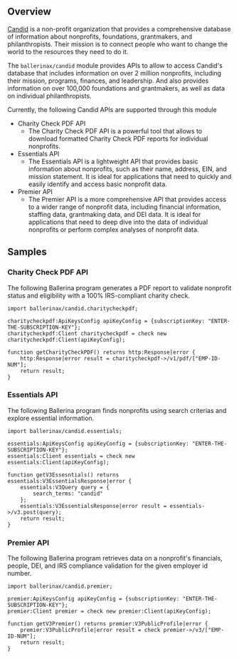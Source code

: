 ## Overview

[Candid](https://candid.org/) is a non-profit organization that provides a comprehensive database of information about nonprofits, foundations, grantmakers, and philanthropists. Their mission is to connect people who want to change the world to the resources they need to do it.

The `ballerinax/candid` module provides APIs to allow to access Candid's database that includes information on over 2 million nonprofits, including their mission, programs, finances, and leadership. And also provides information on over 100,000 foundations and grantmakers, as well as data on individual philanthropists.

Currently, the following Candid APIs are supported through this module

- Charity Check PDF API
  - The Charity Check PDF API is a powerful tool that allows to download formatted Charity Check PDF reports for individual nonprofits.
- Essentials API
  - The Essentials API is a lightweight API that provides basic information about nonprofits, such as their name, address, EIN, and mission statement. It is ideal for applications that need to quickly and easily identify and access basic nonprofit data.
- Premier API
  - The Premier API is a more comprehensive API that provides access to a wider range of nonprofit data, including financial information, staffing data, grantmaking data, and DEI data. It is ideal for applications that need to deep dive into the data of individual nonprofits or perform complex analyses of nonprofit data.

## Samples

### Charity Check PDF API

The following Ballerina program generates a PDF report to validate nonprofit status and eligibility with a 100% IRS-compliant charity check.

```ballerina
import ballerinax/candid.charitycheckpdf;

charitycheckpdf:ApiKeysConfig apiKeyConfig = {subscriptionKey: "ENTER-THE-SUBSCRIPTION-KEY"};
charitycheckpdf:Client charitycheckpdf = check new charitycheckpdf:Client(apiKeyConfig);

function getCharityCheckPDF() returns http:Response|error {
    http:Response|error result = charitycheckpdf->/v1/pdf/["EMP-ID-NUM"];
    return result;
}
```

### Essentials API

The following Ballerina program finds nonprofits using search criterias and explore essential information.

```ballerina
import ballerinax/candid.essentials;

essentials:ApiKeysConfig apiKeyConfig = {subscriptionKey: "ENTER-THE-SUBSCRIPTION-KEY"};
essentials:Client essentials = check new essentials:Client(apiKeyConfig);

function getV3Essesntials() returns essentials:V3EssentialsResponse|error {
    essentials:V3Query query = {
        search_terms: "candid"
    };
    essentials:V3EssentialsResponse|error result = essentials->/v3.post(query);
    return result;
}
```

### Premier API

The following Ballerina program retrieves data on a nonprofit's financials, people, DEI, and IRS compliance validation for the given employer id number.

```ballerina
import ballerinax/candid.premier;

premier:ApiKeysConfig apiKeyConfig = {subscriptionKey: "ENTER-THE-SUBSCRIPTION-KEY"};
premier:Client premier = check new premier:Client(apiKeyConfig);

function getV3Premier() returns premier:V3PublicProfile|error {
    premier:V3PublicProfile|error result = check premier->/v3/["EMP-ID-NUM"];
    return result;
}
```
